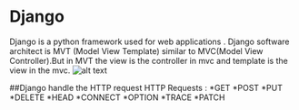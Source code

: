 # Django

Django is a python framework used for web applications .
Django software architect is MVT (Model View Template) similar to MVC(Model View Controller).But in MVT the view is the controller in mvc and template is the view in the mvc.
![alt text](https://i0.wp.com/techvidvan.com/tutorials/wp-content/uploads/sites/2/2021/06/Control-Flow-Of-MVT.jpg?ssl=1 "MVT")

##Django handle the HTTP request
HTTP Requests :
*GET
*POST
*PUT
*DELETE
*HEAD
*CONNECT
*OPTION
*TRACE
\*PATCH
